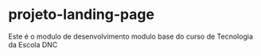 # projeto-landing-page
Este é o modulo de desenvolvimento modulo base do curso de Tecnologia da Escola DNC 
